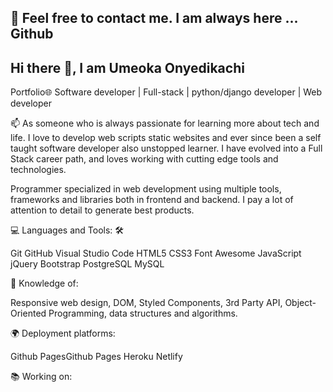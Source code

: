 ## 📝 Feel free to contact me. I am always here ...  Github

## Hi there 👋, I am **Umeoka Onyedikachi**

Portfolio🌐
Software developer | Full-stack | python/django developer | Web developer

📫 As someone who is always passionate for learning more about tech and life. I love to develop web scripts static websites and ever since been a self taught software developer also unstopped learner. I have evolved into a Full Stack  career path, and loves working with cutting edge tools and technologies.

Programmer specialized in web development using multiple tools, frameworks and libraries both in frontend and backend. I pay a lot of attention to detail to generate best products.

💻 Languages and Tools: 🛠️

Git GitHub Visual Studio Code HTML5 CSS3  Font Awesome JavaScript jQuery Bootstrap PostgreSQL MySQL 

🧐 Knowledge of:

Responsive web design, DOM, Styled Components,  3rd Party API, Object-Oriented Programming, data structures and algorithms.

🌍 Deployment platforms:

Github PagesGithub Pages Heroku Netlify

📚 Working on:




